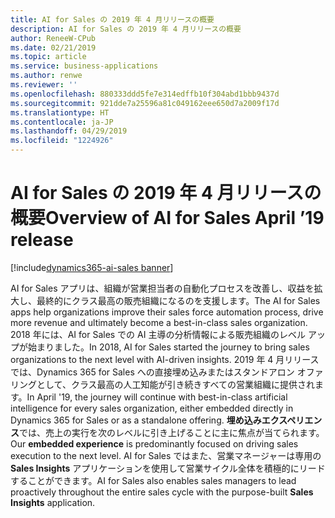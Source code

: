 ```yaml
---
title: AI for Sales の 2019 年 4 月リリースの概要
description: AI for Sales の 2019 年 4 月リリースの概要
author: ReneeW-CPub
ms.date: 02/21/2019
ms.topic: article
ms.service: business-applications
ms.author: renwe
ms.reviewer: ''
ms.openlocfilehash: 880333ddd5fe7e314edffb10f304abd1bbb9437d
ms.sourcegitcommit: 921dde7a25596a81c049162eee650d7a2009f17d
ms.translationtype: HT
ms.contentlocale: ja-JP
ms.lasthandoff: 04/29/2019
ms.locfileid: "1224926"
---
```

# <a name="overview-of-ai-for-sales-april-19-release"></a><span data-ttu-id="790f7-103">AI for Sales の 2019 年 4 月リリースの概要</span><span class="sxs-lookup"><span data-stu-id="790f7-103">Overview of AI for Sales April ’19 release</span></span>
[!include[dynamics365-ai-sales banner](../../includes/dynamics365-ai-sales.md)]




<span data-ttu-id="790f7-104">AI for Sales アプリは、組織が営業担当者の自動化プロセスを改善し、収益を拡大し、最終的にクラス最高の販売組織になるのを支援します。</span><span class="sxs-lookup"><span data-stu-id="790f7-104">The AI for Sales apps help organizations improve their sales force automation process, drive more revenue and ultimately become a best-in-class sales organization.</span></span> <span data-ttu-id="790f7-105">2018 年には、AI for Sales での AI 主導の分析情報による販売組織のレベル アップが始まりました。</span><span class="sxs-lookup"><span data-stu-id="790f7-105">In 2018, AI for Sales started the journey to bring sales organizations to the next level with AI-driven insights.</span></span> <span data-ttu-id="790f7-106">2019 年 4 月リリースでは、Dynamics 365 for Sales への直接埋め込みまたはスタンドアロン オファリングとして、クラス最高の人工知能が引き続きすべての営業組織に提供されます。</span><span class="sxs-lookup"><span data-stu-id="790f7-106">In April '19, the journey will continue with best-in-class artificial intelligence for every sales organization, either embedded directly in Dynamics 365 for Sales or as a standalone offering.</span></span> <span data-ttu-id="790f7-107">**埋め込みエクスペリエンス**では、売上の実行を次のレベルに引き上げることに主に焦点が当てられます。</span><span class="sxs-lookup"><span data-stu-id="790f7-107">Our **embedded experience** is predominantly focused on driving sales execution to the next level.</span></span> <span data-ttu-id="790f7-108">AI for Sales ではまた、営業マネージャーは専用の **Sales Insights** アプリケーションを使用して営業サイクル全体を積極的にリードすることができます。</span><span class="sxs-lookup"><span data-stu-id="790f7-108">AI for Sales also enables sales managers to lead proactively throughout the entire sales cycle with the purpose-built **Sales Insights** application.</span></span>
